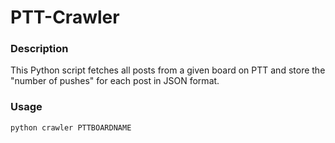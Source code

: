 PTT-Crawler
===========

### Description

This Python script fetches all posts from a given board on PTT and store the "number of pushes" for each post in JSON format.


### Usage

`python crawler PTTBOARDNAME`
